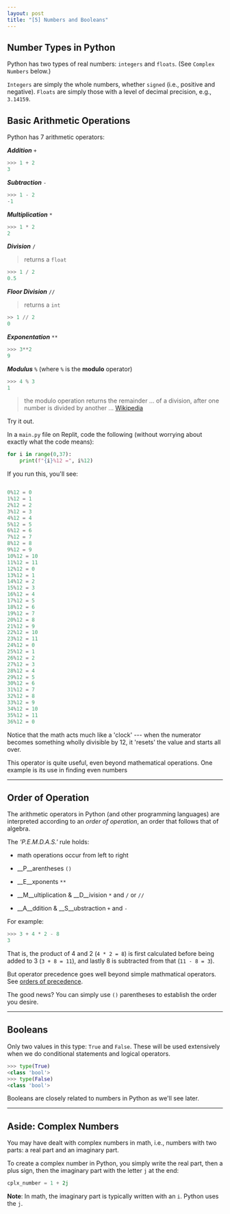 ```yaml
---
layout: post
title: "[5] Numbers and Booleans"
---
```



## Number Types in Python

Python has two types of real numbers:  `integers` and `floats`.  (See `Complex Numbers` below.)

`Integers` are simply the whole numbers, whether `signed` (i.e., positive and negative).  `Floats` are simply those with a level of decimal precision, e.g., `3.14159`.

## Basic Arithmetic Operations

Python has 7 arithmetic operators:

___Addition___  `+`

```python
>>> 1 + 2
3
```

___Subtraction___ `-`

```python
>>> 1 - 2
-1
```

___Multiplication___ `*`

```python
>>> 1 * 2
2
```

___Division___  `/`

> returns a `float`

```python
>>> 1 / 2
0.5
```



___Floor Division___ `//`

> returns a `int`

```python
>> 1 // 2
0
```


___Exponentation___ `**`

```python
>>> 3**2
9
```

___Modulus___ `%` (where `%` is the __modulo__ operator)

```python
>>> 4 % 3
1
```

> the modulo operation returns the remainder ... of a division, after one number is divided by another ...  [Wikipedia](https://en.wikipedia.org/wiki/Modulo_operation)

Try it out.

In a `main.py` file on Replit, code the following (without worrying about exactly what the code means):

```python
for i in range(0,37):
    print(f"{i}%12 =", i%12)
```

If you run this, you'll see:

```python

0%12 = 0
1%12 = 1
2%12 = 2
3%12 = 3
4%12 = 4
5%12 = 5
6%12 = 6
7%12 = 7
8%12 = 8
9%12 = 9
10%12 = 10
11%12 = 11
12%12 = 0
13%12 = 1
14%12 = 2
15%12 = 3
16%12 = 4
17%12 = 5
18%12 = 6
19%12 = 7
20%12 = 8
21%12 = 9
22%12 = 10
23%12 = 11
24%12 = 0
25%12 = 1
26%12 = 2
27%12 = 3
28%12 = 4
29%12 = 5
30%12 = 6
31%12 = 7
32%12 = 8
33%12 = 9
34%12 = 10
35%12 = 11
36%12 = 0
```

Notice that the math acts much like a 'clock' --- when the numerator becomes something wholly divisible by 12, it 'resets' the value and starts all over.

This operator is quite useful, even beyond mathematical operations.  One example is its use in finding even numbers

---

## Order of Operation

The arithmetic operators in Python (and other programming languages) are interpreted according to an _order of operation_, an order that follows that of algebra.

The _'P.E.M.D.A.S.'_ rule holds:

- math operations occur from left to right

- __P__arentheses `()`

- __E__xponents `**`

- __M__ultiplication & __D__ivision `*` and `/` or `//`

- __A__ddition & __S__ubstraction `+` and `-`

For example:

```python
>>> 3 + 4 * 2 - 8
3
```

That is, the product of 4 and 2 (`4 * 2 = 8`) is first calculated before being added to 3 (`3 + 8 = 11`), and lastly 8 is subtracted from that (`11 - 8 = 3`).

But operator precedence goes well beyond simple mathmatical operators.  See [orders of precedence](https://docs.python.org/3/reference/expressions.html#operator-precedence).

The good news?  You can simply use `()` parentheses to establish the order you desire.

---

## Booleans

Only two values in this type: `True` and `False`.  These will be used extensively when we do conditional statements and logical operators.

```python
>>> type(True)
<class 'bool'>
>>> type(False)
<class 'bool'>
```

Booleans are closely related to numbers in Python as we'll see later.


---

## Aside:  Complex Numbers

You may have dealt with complex numbers in math, i.e., numbers with two parts: a real part and an imaginary part.

To create a complex number in Python, you simply write the real part, then a plus sign, then the imaginary part with the letter `j` at the end:

```python
cplx_number = 1 + 2j
```

__Note__:  In math, the imaginary part is typically written with an `i`.  Python uses the `j`.
